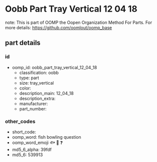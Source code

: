 # Oobb Part Tray Vertical 12 04 18  

note: This is part of OOMP the Oopen Organization Method For Parts. For more details: https://github.com/oomlout/oomp_base

##  part details





### id
* oomp_id: oobb_part_tray_vertical_12_04_18
  * classification: oobb
  * type: part
  * size: tray_vertical
  * color: 
  * description_main: 12_04_18
  * description_extra: 
  * manufacturer: 
  * part_number: 

### other_codes
* short_code: 
* oomp_word: fish bowling question
* oomp_word_emoji :fish: :bowling: :question:
* md5_6_alpha: 39fdf
* md5_6: 539913